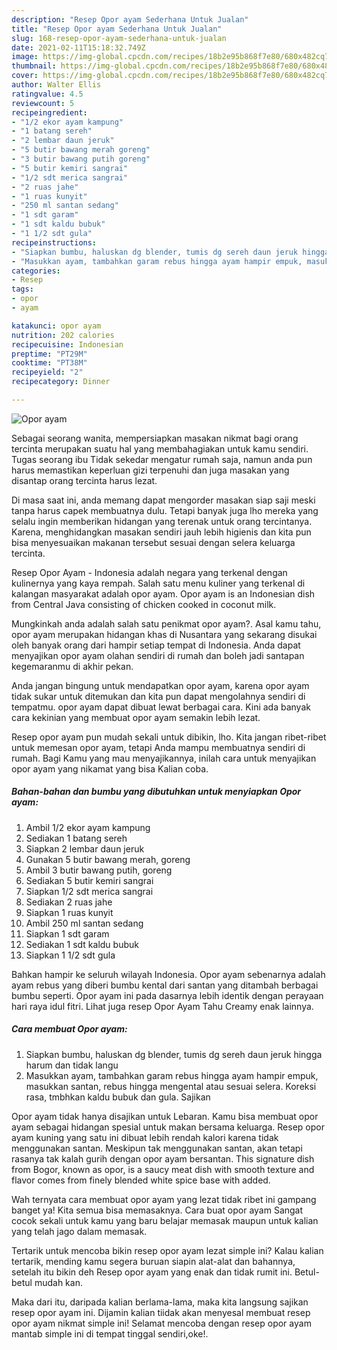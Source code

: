```yaml
---
description: "Resep Opor ayam Sederhana Untuk Jualan"
title: "Resep Opor ayam Sederhana Untuk Jualan"
slug: 168-resep-opor-ayam-sederhana-untuk-jualan
date: 2021-02-11T15:18:32.749Z
image: https://img-global.cpcdn.com/recipes/18b2e95b868f7e80/680x482cq70/opor-ayam-foto-resep-utama.jpg
thumbnail: https://img-global.cpcdn.com/recipes/18b2e95b868f7e80/680x482cq70/opor-ayam-foto-resep-utama.jpg
cover: https://img-global.cpcdn.com/recipes/18b2e95b868f7e80/680x482cq70/opor-ayam-foto-resep-utama.jpg
author: Walter Ellis
ratingvalue: 4.5
reviewcount: 5
recipeingredient:
- "1/2 ekor ayam kampung"
- "1 batang sereh"
- "2 lembar daun jeruk"
- "5 butir bawang merah goreng"
- "3 butir bawang putih goreng"
- "5 butir kemiri sangrai"
- "1/2 sdt merica sangrai"
- "2 ruas jahe"
- "1 ruas kunyit"
- "250 ml santan sedang"
- "1 sdt garam"
- "1 sdt kaldu bubuk"
- "1 1/2 sdt gula"
recipeinstructions:
- "Siapkan bumbu, haluskan dg blender, tumis dg sereh daun jeruk hingga harum dan tidak langu"
- "Masukkan ayam, tambahkan garam rebus hingga ayam hampir empuk, masukkan santan, rebus hingga mengental atau sesuai selera. Koreksi rasa, tmbhkan kaldu bubuk dan gula. Sajikan"
categories:
- Resep
tags:
- opor
- ayam

katakunci: opor ayam 
nutrition: 202 calories
recipecuisine: Indonesian
preptime: "PT29M"
cooktime: "PT38M"
recipeyield: "2"
recipecategory: Dinner

---
```



![Opor ayam](https://img-global.cpcdn.com/recipes/18b2e95b868f7e80/680x482cq70/opor-ayam-foto-resep-utama.jpg)

Sebagai seorang wanita, mempersiapkan masakan nikmat bagi orang tercinta merupakan suatu hal yang membahagiakan untuk kamu sendiri. Tugas seorang ibu Tidak sekedar mengatur rumah saja, namun anda pun harus memastikan keperluan gizi terpenuhi dan juga masakan yang disantap orang tercinta harus lezat.

Di masa  saat ini, anda memang dapat mengorder masakan siap saji meski tanpa harus capek membuatnya dulu. Tetapi banyak juga lho mereka yang selalu ingin memberikan hidangan yang terenak untuk orang tercintanya. Karena, menghidangkan masakan sendiri jauh lebih higienis dan kita pun bisa menyesuaikan makanan tersebut sesuai dengan selera keluarga tercinta. 

Resep Opor Ayam - Indonesia adalah negara yang terkenal dengan kulinernya yang kaya rempah. Salah satu menu kuliner yang terkenal di kalangan masyarakat adalah opor ayam. Opor ayam is an Indonesian dish from Central Java consisting of chicken cooked in coconut milk.

Mungkinkah anda adalah salah satu penikmat opor ayam?. Asal kamu tahu, opor ayam merupakan hidangan khas di Nusantara yang sekarang disukai oleh banyak orang dari hampir setiap tempat di Indonesia. Anda dapat menyajikan opor ayam olahan sendiri di rumah dan boleh jadi santapan kegemaranmu di akhir pekan.

Anda jangan bingung untuk mendapatkan opor ayam, karena opor ayam tidak sukar untuk ditemukan dan kita pun dapat mengolahnya sendiri di tempatmu. opor ayam dapat dibuat lewat berbagai cara. Kini ada banyak cara kekinian yang membuat opor ayam semakin lebih lezat.

Resep opor ayam pun mudah sekali untuk dibikin, lho. Kita jangan ribet-ribet untuk memesan opor ayam, tetapi Anda mampu membuatnya sendiri di rumah. Bagi Kamu yang mau menyajikannya, inilah cara untuk menyajikan opor ayam yang nikamat yang bisa Kalian coba.

<!--inarticleads1-->

##### Bahan-bahan dan bumbu yang dibutuhkan untuk menyiapkan Opor ayam:

1. Ambil 1/2 ekor ayam kampung
1. Sediakan 1 batang sereh
1. Siapkan 2 lembar daun jeruk
1. Gunakan 5 butir bawang merah, goreng
1. Ambil 3 butir bawang putih, goreng
1. Sediakan 5 butir kemiri sangrai
1. Siapkan 1/2 sdt merica sangrai
1. Sediakan 2 ruas jahe
1. Siapkan 1 ruas kunyit
1. Ambil 250 ml santan sedang
1. Siapkan 1 sdt garam
1. Sediakan 1 sdt kaldu bubuk
1. Siapkan 1 1/2 sdt gula


Bahkan hampir ke seluruh wilayah Indonesia. Opor ayam sebenarnya adalah ayam rebus yang diberi bumbu kental dari santan yang ditambah berbagai bumbu seperti. Opor ayam ini pada dasarnya lebih identik dengan perayaan hari raya idul fitri. Lihat juga resep Opor Ayam Tahu Creamy enak lainnya. 

<!--inarticleads2-->

##### Cara membuat Opor ayam:

1. Siapkan bumbu, haluskan dg blender, tumis dg sereh daun jeruk hingga harum dan tidak langu
1. Masukkan ayam, tambahkan garam rebus hingga ayam hampir empuk, masukkan santan, rebus hingga mengental atau sesuai selera. Koreksi rasa, tmbhkan kaldu bubuk dan gula. Sajikan


Opor ayam tidak hanya disajikan untuk Lebaran. Kamu bisa membuat opor ayam sebagai hidangan spesial untuk makan bersama keluarga. Resep opor ayam kuning yang satu ini dibuat lebih rendah kalori karena tidak menggunakan santan. Meskipun tak menggunakan santan, akan tetapi rasanya tak kalah gurih dengan opor ayam bersantan. This signature dish from Bogor, known as opor, is a saucy meat dish with smooth texture and flavor comes from finely blended white spice base with added. 

Wah ternyata cara membuat opor ayam yang lezat tidak ribet ini gampang banget ya! Kita semua bisa memasaknya. Cara buat opor ayam Sangat cocok sekali untuk kamu yang baru belajar memasak maupun untuk kalian yang telah jago dalam memasak.

Tertarik untuk mencoba bikin resep opor ayam lezat simple ini? Kalau kalian tertarik, mending kamu segera buruan siapin alat-alat dan bahannya, setelah itu bikin deh Resep opor ayam yang enak dan tidak rumit ini. Betul-betul mudah kan. 

Maka dari itu, daripada kalian berlama-lama, maka kita langsung sajikan resep opor ayam ini. Dijamin kalian tiidak akan menyesal membuat resep opor ayam nikmat simple ini! Selamat mencoba dengan resep opor ayam mantab simple ini di tempat tinggal sendiri,oke!.

